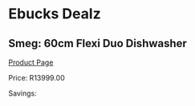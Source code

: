 
# Ebucks Dealz
## Smeg: 60cm Flexi Duo Dishwasher
[Product Page](https://www.ebucks.com/web/shop/productSelected.do?prodId=894789302&catId=1196429345)

Price: R13999.00

Savings: 


	